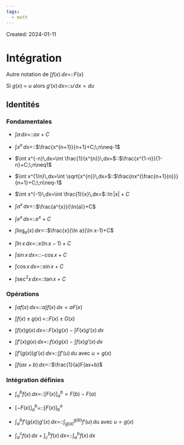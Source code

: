 ```yaml
---
tags:
  - math
---
```

Created: 2024-01-11

# Intégration
Autre notation de $\int f(x)\,dx$=::$F(x)$
<!--SR:!2024-02-21,26,250-->
Si $g(x)$ = $u$ alors $g'(x)\,dx$=::$u'dx=du$
<!--SR:!2024-03-05,29,227-->
## Identités
### Fondamentales
- $\int a\,dx=$::$ax+C$
<!--SR:!2024-03-06,31,250-->
- $\int x^{n}\,dx=$::$\frac{x^{n+1}}{n+1}+C;\;n\neq-1$
<!--SR:!2024-02-10,18,250-->
- $\int x^{-n}\,dx=\int \frac{1}{x^{n}}\,dx=$::$\frac{x^{1-n}}{1-n}+C;\;n\neq1$
<!--SR:!2024-02-12,20,250-->
- $\int x^{1/n}\,dx=\int \sqrt{x^{n}}\,dx=$::$\frac{nx^{\frac{n+1}{n}}}{n+1}+C;\;n\neq-1$
<!--SR:!2024-02-16,22,250-->
- $\int x^{-1}\,dx=\int \frac{1}{x}\,dx=$::$\ln|x|+C$
<!--SR:!2024-02-12,8,210-->
- $\int a^{x}\,dx=$::$\frac{a^{x}}{\ln(a)}+C$
<!--SR:!2024-02-08,3,130-->
- $\int e^{x}\,dx=$::$e^{x}+C$
<!--SR:!2024-02-08,17,250-->
- $\int \log_{a}(x)\,dx=$::$\frac{x}{\ln a}(\ln x-1)+C$
<!--SR:!2024-02-12,6,150-->
- $\int \ln x\,dx=$::$x(\ln x -1)+C$
<!--SR:!2024-02-12,19,250-->
- $\int \sin x\,dx=$::$-\cos x +C$
<!--SR:!2024-02-08,16,250-->
- $\int \cos x\,dx=$::$\sin x +C$
<!--SR:!2024-02-09,17,250-->
- $\int \sec^{2} x\,dx=$::$\tan x +C$
<!--SR:!2024-03-17,39,250-->

### Opérations
- $\int af(x)\,dx=$::$a\int f(x)\,dx=aF(x)$
<!--SR:!2024-02-13,20,250-->
- $\int f(x)\pm g(x)\,=$::$F(x)\pm G(x)$
<!--SR:!2024-03-14,37,250-->
- $\int f(x)g(x)\,dx=$::$F(x)g(x)-\int F(x)g'(x)\,dx$
<!--SR:!2024-02-22,27,250-->
- $\int f'(x)g(x)\,dx=$::$f(x)g(x)-\int f(x)g'(x)\,dx$
<!--SR:!2024-02-18,15,204-->
- $\int f'(g(x))g'(x)\,dx=$::$\int f'(u)\,du$ avec $u=g(x)$
<!--SR:!2024-02-08,15,244-->
- $\int f(ax+b)\,dx=$::$\frac{1}{a}F(ax+b)$
<!--SR:!2024-03-04,26,241-->

### Intégration définies
- $\int_{a}^{b}f(x)\,dx=$::$[F(x)]_{a}^{b}=F(b)-F(a)$
<!--SR:!2024-03-05,28,243-->
- $[-F(x)]_{a}^{b}$=::$[F(x)]_{b}^{a}$
<!--SR:!2024-02-27,23,243-->
- $\int_{a}^{b}f'(g(x))g'(x)\,dx=$::$\int_{g(a)}^{g(b)}f'(u)\,du$ avec $u=g(x)$
<!--SR:!2024-03-13,35,243-->
- $\int_{a}^{c}f(x)\,dx+\int_{c}^{b}f(x)\,dx=$::$\int_{a}^{b}f(x)\,dx$
<!--SR:!2024-02-08,14,243-->



